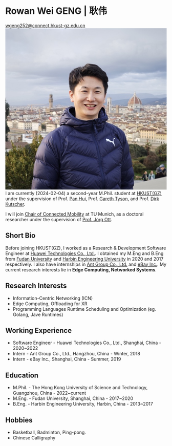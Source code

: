 
# **Rowan Wei GENG | 耿伟**

<div>
    <div style="float:left">
        <a href="mailto:wgeng252@connect.hkust-gz.edu.cn">wgeng252@connect.hkust-gz.edu.cn</a><br>
        <a href="https://orcid.org/0000-0001-5970-3550"><i class="fab fa-orcid"></i></a>
        <a href="https://github.com/vigeng"><i class="fa fa-github"> </i></a>
        <a href="https://scholar.google.com/citations?user=UVQKfU4AAAAJ&hl=en"><i class="fa fa-google"> </i></a>
        <a href="https://orcid.org/0000-0001-5970-3550"><i class="fas fa-id-badge"> </i></a>
        <a href="https://www.linkedin.com/in/rowangw/"><i class="fa fa-linkedin" aria-hidden="true"></i></a>
        <a href="https://twitter.com/Rowan_GW"><i class="fa fa-twitter"></i></a>
        <!-- <a href="https://orcid.org/0000-0001-5970-3550"><img src="figures/orcid.png" alt="ORCID" style="width: 20px; height: 20px;"></a><br> -->
    </div>
    <div style="float:right">
        <!-- img class defined in extra.css file -->
        <img class ="profile-photo-ellipse" src="/figures/2024florence.jpeg">
    </div>
</div>
<br>

I am currently (2024-02-04) a second-year M.Phil. student at [HKUST(GZ)](https://www.hkust-gz.edu.cn) under the supervision of Prof. [Pan Hui](https://panhui.people.ust.hk/index.html), Prof. [Gareth Tyson](http://www.eecs.qmul.ac.uk/~tysong/), and Prof. [Dirk Kutscher](https://dirk-kutscher.info).

I will join [Chair of Connected Mobility](https://www.ce.cit.tum.de/cm/home/) at TU Munich, as a doctoral researcher under the supervision of [Prof. Jörg Ott](https://www.ce.cit.tum.de/cm/research-group/joerg-ott/).

## **Short Bio**

Before joining HKUST(GZ), I worked as a Research & Development Software Engineer at [Huawei Technologies Co., Ltd.](https://www.huawei.com). I obtained my M.Eng and B.Eng from [Fudan University](https://www.fudan.edu.cn/en/) and [Harbin Engineering University](https://english.hrbeu.edu.cn) in 2020 and 2017 respectively. I also have internships in [Ant Group Co., Ltd.](https://www.antgroup.com) and [eBay Inc.](https://www.ebay.com). My current research interests lie in **Edge Computing, Networked Systems**.

## **Research Interests**

- Information-Centric Networking (ICN)
- Edge Computing, Offloading for XR
- Programming Languages Runtime Scheduling and Optimization (eg. Golang, Jave Runtimes)

## **Working Experience**

- Software Engineer - Huawei Technologies Co., Ltd., Shanghai, China - 2020~2022
- Intern - Ant Group Co., Ltd., Hangzhou, China - Winter, 2018
- Intern - eBay Inc., Shanghai, China - Summer, 2019

## **Education**

- M.Phil. - The Hong Kong University of Science and Technology, Guangzhou, China - 2022~current
- M.Eng. - Fudan University, Shanghai, China - 2017~2020
- B.Eng. - Harbin Engineering University, Harbin, China - 2013~2017

<!-- ## Visiting Experience

- Technical University of Munich, Munich, Germany - 2023
- Politecnico di Milano, Milan, Italy - 2023 -->

<!-- ## **Publications** -->

<!-- <script defer src="https://bibbase.org/show?bib=https%3A%2F%2Fapi.zotero.org%2Fusers%2F8491953%2Fcollections%2FN8V49QLV%2Fitems%3Fkey%3DxUVOP2vkB66zdwZwhYwWtVIk%26format%3Dbibtex%26limit%3D100&jsonp=1"></script> -->

<!-- <script defer src="https://bibbase.org/show?bib=https%3A%2F%2Fapi.zotero.org%2Fusers%2F8491953%2Fcollections%2FN8V49QLV%2Fitems%3Fkey%3DxUVOP2vkB66zdwZwhYwWtVIk%26format%3Dbibtex%26limit%3D100&amp;jsonp=1"></script> -->

## **Hobbies**

- Basketball, Badminton, Ping-pong.
- Chinese Calligraphy
